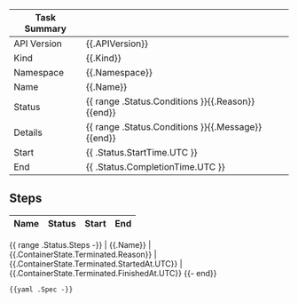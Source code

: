 | Task Summary |   |
| ----------------- | - |
| API Version | {{.APIVersion}}
| Kind    | {{.Kind}}
| Namespace   | {{.Namespace}}
| Name    | {{.Name}}
| Status  | {{ range .Status.Conditions }}{{.Reason}}{{end}} |
| Details | {{ range .Status.Conditions }}{{.Message}}{{end}} |
| Start   | {{ .Status.StartTime.UTC }} |
| End     | {{ .Status.CompletionTime.UTC }} |

## Steps

| Name | Status | Start | End
| ---- | ------ | ----- | ---
{{ range .Status.Steps -}}
| {{.Name}} |  {{.ContainerState.Terminated.Reason}} | {{.ContainerState.Terminated.StartedAt.UTC}} | {{.ContainerState.Terminated.FinishedAt.UTC}}
{{- end}}

```
{{yaml .Spec -}}
```
